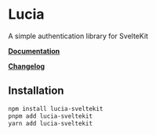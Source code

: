 # Lucia

A simple authentication library for SvelteKit

**[Documentation](https://lucia-sveltekit.vercel.app)**

**[Changelog](https://github.com/pilcrowOnPaper/lucia-sveltekit/blob/main/CHANGELOG.md)**

## Installation

```bash
npm install lucia-sveltekit
pnpm add lucia-sveltekit
yarn add lucia-sveltekit
```
